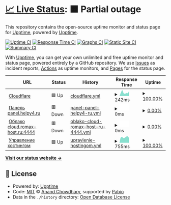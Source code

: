 # [📈 Live Status](https://demo.upptime.js.org): <!--live status--> **🟧 Partial outage**

This repository contains the open-source uptime monitor and status page for [Upptime](https://upptime.js.org), powered by [Upptime](https://github.com/upptime/upptime).

[![Uptime CI](https://github.com/HELPY4/upptime/workflows/Uptime%20CI/badge.svg)](https://github.com/HELPY4/upptime/actions?query=workflow%3A%22Uptime+CI%22)
[![Response Time CI](https://github.com/HELPY4/upptime/workflows/Response%20Time%20CI/badge.svg)](https://github.com/HELPY4/upptime/actions?query=workflow%3A%22Response+Time+CI%22)
[![Graphs CI](https://github.com/HELPY4/upptime/workflows/Graphs%20CI/badge.svg)](https://github.com/HELPY4/upptime/actions?query=workflow%3A%22Graphs+CI%22)
[![Static Site CI](https://github.com/HELPY4/upptime/workflows/Static%20Site%20CI/badge.svg)](https://github.com/HELPY4/upptime/actions?query=workflow%3A%22Static+Site+CI%22)
[![Summary CI](https://github.com/HELPY4/upptime/workflows/Summary%20CI/badge.svg)](https://github.com/HELPY4/upptime/actions?query=workflow%3A%22Summary+CI%22)

With [Upptime](https://upptime.js.org), you can get your own unlimited and free uptime monitor and status page, powered entirely by a GitHub repository. We use [Issues](https://github.com/upptime/upptime/issues) as incident reports, [Actions](https://github.com/HELPY4/upptime/actions) as uptime monitors, and [Pages](https://demo.upptime.js.org) for the status page.

<!--start: status pages-->
<!-- This summary is generated by Upptime (https://github.com/upptime/upptime) -->
<!-- Do not edit this manually, your changes will be overwritten -->
<!-- prettier-ignore -->
| URL | Status | History | Response Time | Uptime |
| --- | ------ | ------- | ------------- | ------ |
| <img alt="" src="https://icons.duckduckgo.com/ip3/cloudflare.com.ico" height="13"> [Cloudflare](https://cloudflare.com) | 🟩 Up | [cloudflare.yml](https://github.com/HELPY4/upptime/commits/HEAD/history/cloudflare.yml) | <details><summary><img alt="Response time graph" src="./graphs/cloudflare/response-time-week.png" height="20"> 242ms</summary><br><a href="https://status.romax-host.ru/history/cloudflare"><img alt="Response time 217" src="https://img.shields.io/endpoint?url=https%3A%2F%2Fraw.githubusercontent.com%2FHELPY4%2Fupptime%2FHEAD%2Fapi%2Fcloudflare%2Fresponse-time.json"></a><br><a href="https://status.romax-host.ru/history/cloudflare"><img alt="24-hour response time 329" src="https://img.shields.io/endpoint?url=https%3A%2F%2Fraw.githubusercontent.com%2FHELPY4%2Fupptime%2FHEAD%2Fapi%2Fcloudflare%2Fresponse-time-day.json"></a><br><a href="https://status.romax-host.ru/history/cloudflare"><img alt="7-day response time 242" src="https://img.shields.io/endpoint?url=https%3A%2F%2Fraw.githubusercontent.com%2FHELPY4%2Fupptime%2FHEAD%2Fapi%2Fcloudflare%2Fresponse-time-week.json"></a><br><a href="https://status.romax-host.ru/history/cloudflare"><img alt="30-day response time 236" src="https://img.shields.io/endpoint?url=https%3A%2F%2Fraw.githubusercontent.com%2FHELPY4%2Fupptime%2FHEAD%2Fapi%2Fcloudflare%2Fresponse-time-month.json"></a><br><a href="https://status.romax-host.ru/history/cloudflare"><img alt="1-year response time 217" src="https://img.shields.io/endpoint?url=https%3A%2F%2Fraw.githubusercontent.com%2FHELPY4%2Fupptime%2FHEAD%2Fapi%2Fcloudflare%2Fresponse-time-year.json"></a></details> | <details><summary><a href="https://status.romax-host.ru/history/cloudflare">100.00%</a></summary><a href="https://status.romax-host.ru/history/cloudflare"><img alt="All-time uptime 100.00%" src="https://img.shields.io/endpoint?url=https%3A%2F%2Fraw.githubusercontent.com%2FHELPY4%2Fupptime%2FHEAD%2Fapi%2Fcloudflare%2Fuptime.json"></a><br><a href="https://status.romax-host.ru/history/cloudflare"><img alt="24-hour uptime 100.00%" src="https://img.shields.io/endpoint?url=https%3A%2F%2Fraw.githubusercontent.com%2FHELPY4%2Fupptime%2FHEAD%2Fapi%2Fcloudflare%2Fuptime-day.json"></a><br><a href="https://status.romax-host.ru/history/cloudflare"><img alt="7-day uptime 100.00%" src="https://img.shields.io/endpoint?url=https%3A%2F%2Fraw.githubusercontent.com%2FHELPY4%2Fupptime%2FHEAD%2Fapi%2Fcloudflare%2Fuptime-week.json"></a><br><a href="https://status.romax-host.ru/history/cloudflare"><img alt="30-day uptime 100.00%" src="https://img.shields.io/endpoint?url=https%3A%2F%2Fraw.githubusercontent.com%2FHELPY4%2Fupptime%2FHEAD%2Fapi%2Fcloudflare%2Fuptime-month.json"></a><br><a href="https://status.romax-host.ru/history/cloudflare"><img alt="1-year uptime 100.00%" src="https://img.shields.io/endpoint?url=https%3A%2F%2Fraw.githubusercontent.com%2FHELPY4%2Fupptime%2FHEAD%2Fapi%2Fcloudflare%2Fuptime-year.json"></a></details>
| <img alt="" src="https://icons.duckduckgo.com/ip3/panel.helpy4.ru.ico" height="13"> [Панель panel.helpy4.ru](https://panel.helpy4.ru) | 🟥 Down | [panel-panel-helpy4-ru.yml](https://github.com/HELPY4/upptime/commits/HEAD/history/panel-panel-helpy4-ru.yml) | <details><summary><img alt="Response time graph" src="./graphs/panel-panel-helpy4-ru/response-time-week.png" height="20"> 0ms</summary><br><a href="https://status.romax-host.ru/history/panel-panel-helpy4-ru"><img alt="Response time 1074" src="https://img.shields.io/endpoint?url=https%3A%2F%2Fraw.githubusercontent.com%2FHELPY4%2Fupptime%2FHEAD%2Fapi%2Fpanel-panel-helpy4-ru%2Fresponse-time.json"></a><br><a href="https://status.romax-host.ru/history/panel-panel-helpy4-ru"><img alt="24-hour response time 0" src="https://img.shields.io/endpoint?url=https%3A%2F%2Fraw.githubusercontent.com%2FHELPY4%2Fupptime%2FHEAD%2Fapi%2Fpanel-panel-helpy4-ru%2Fresponse-time-day.json"></a><br><a href="https://status.romax-host.ru/history/panel-panel-helpy4-ru"><img alt="7-day response time 0" src="https://img.shields.io/endpoint?url=https%3A%2F%2Fraw.githubusercontent.com%2FHELPY4%2Fupptime%2FHEAD%2Fapi%2Fpanel-panel-helpy4-ru%2Fresponse-time-week.json"></a><br><a href="https://status.romax-host.ru/history/panel-panel-helpy4-ru"><img alt="30-day response time 752" src="https://img.shields.io/endpoint?url=https%3A%2F%2Fraw.githubusercontent.com%2FHELPY4%2Fupptime%2FHEAD%2Fapi%2Fpanel-panel-helpy4-ru%2Fresponse-time-month.json"></a><br><a href="https://status.romax-host.ru/history/panel-panel-helpy4-ru"><img alt="1-year response time 1074" src="https://img.shields.io/endpoint?url=https%3A%2F%2Fraw.githubusercontent.com%2FHELPY4%2Fupptime%2FHEAD%2Fapi%2Fpanel-panel-helpy4-ru%2Fresponse-time-year.json"></a></details> | <details><summary><a href="https://status.romax-host.ru/history/panel-panel-helpy4-ru">0.00%</a></summary><a href="https://status.romax-host.ru/history/panel-panel-helpy4-ru"><img alt="All-time uptime 86.78%" src="https://img.shields.io/endpoint?url=https%3A%2F%2Fraw.githubusercontent.com%2FHELPY4%2Fupptime%2FHEAD%2Fapi%2Fpanel-panel-helpy4-ru%2Fuptime.json"></a><br><a href="https://status.romax-host.ru/history/panel-panel-helpy4-ru"><img alt="24-hour uptime 0.00%" src="https://img.shields.io/endpoint?url=https%3A%2F%2Fraw.githubusercontent.com%2FHELPY4%2Fupptime%2FHEAD%2Fapi%2Fpanel-panel-helpy4-ru%2Fuptime-day.json"></a><br><a href="https://status.romax-host.ru/history/panel-panel-helpy4-ru"><img alt="7-day uptime 0.00%" src="https://img.shields.io/endpoint?url=https%3A%2F%2Fraw.githubusercontent.com%2FHELPY4%2Fupptime%2FHEAD%2Fapi%2Fpanel-panel-helpy4-ru%2Fuptime-week.json"></a><br><a href="https://status.romax-host.ru/history/panel-panel-helpy4-ru"><img alt="30-day uptime 75.57%" src="https://img.shields.io/endpoint?url=https%3A%2F%2Fraw.githubusercontent.com%2FHELPY4%2Fupptime%2FHEAD%2Fapi%2Fpanel-panel-helpy4-ru%2Fuptime-month.json"></a><br><a href="https://status.romax-host.ru/history/panel-panel-helpy4-ru"><img alt="1-year uptime 86.78%" src="https://img.shields.io/endpoint?url=https%3A%2F%2Fraw.githubusercontent.com%2FHELPY4%2Fupptime%2FHEAD%2Fapi%2Fpanel-panel-helpy4-ru%2Fuptime-year.json"></a></details>
| <img alt="" src="https://icons.duckduckgo.com/ip3/null.ico" height="13"> [Облако cloud.romax-host.ru:4444](cloud.romax-host.ru) | 🟥 Down | [oblako-cloud-romax-host-ru-4444.yml](https://github.com/HELPY4/upptime/commits/HEAD/history/oblako-cloud-romax-host-ru-4444.yml) | <details><summary><img alt="Response time graph" src="./graphs/oblako-cloud-romax-host-ru-4444/response-time-week.png" height="20"> 0ms</summary><br><a href="https://status.romax-host.ru/history/oblako-cloud-romax-host-ru-4444"><img alt="Response time 715" src="https://img.shields.io/endpoint?url=https%3A%2F%2Fraw.githubusercontent.com%2FHELPY4%2Fupptime%2FHEAD%2Fapi%2Foblako-cloud-romax-host-ru-4444%2Fresponse-time.json"></a><br><a href="https://status.romax-host.ru/history/oblako-cloud-romax-host-ru-4444"><img alt="24-hour response time 0" src="https://img.shields.io/endpoint?url=https%3A%2F%2Fraw.githubusercontent.com%2FHELPY4%2Fupptime%2FHEAD%2Fapi%2Foblako-cloud-romax-host-ru-4444%2Fresponse-time-day.json"></a><br><a href="https://status.romax-host.ru/history/oblako-cloud-romax-host-ru-4444"><img alt="7-day response time 0" src="https://img.shields.io/endpoint?url=https%3A%2F%2Fraw.githubusercontent.com%2FHELPY4%2Fupptime%2FHEAD%2Fapi%2Foblako-cloud-romax-host-ru-4444%2Fresponse-time-week.json"></a><br><a href="https://status.romax-host.ru/history/oblako-cloud-romax-host-ru-4444"><img alt="30-day response time 719" src="https://img.shields.io/endpoint?url=https%3A%2F%2Fraw.githubusercontent.com%2FHELPY4%2Fupptime%2FHEAD%2Fapi%2Foblako-cloud-romax-host-ru-4444%2Fresponse-time-month.json"></a><br><a href="https://status.romax-host.ru/history/oblako-cloud-romax-host-ru-4444"><img alt="1-year response time 715" src="https://img.shields.io/endpoint?url=https%3A%2F%2Fraw.githubusercontent.com%2FHELPY4%2Fupptime%2FHEAD%2Fapi%2Foblako-cloud-romax-host-ru-4444%2Fresponse-time-year.json"></a></details> | <details><summary><a href="https://status.romax-host.ru/history/oblako-cloud-romax-host-ru-4444">0.00%</a></summary><a href="https://status.romax-host.ru/history/oblako-cloud-romax-host-ru-4444"><img alt="All-time uptime 86.81%" src="https://img.shields.io/endpoint?url=https%3A%2F%2Fraw.githubusercontent.com%2FHELPY4%2Fupptime%2FHEAD%2Fapi%2Foblako-cloud-romax-host-ru-4444%2Fuptime.json"></a><br><a href="https://status.romax-host.ru/history/oblako-cloud-romax-host-ru-4444"><img alt="24-hour uptime 0.00%" src="https://img.shields.io/endpoint?url=https%3A%2F%2Fraw.githubusercontent.com%2FHELPY4%2Fupptime%2FHEAD%2Fapi%2Foblako-cloud-romax-host-ru-4444%2Fuptime-day.json"></a><br><a href="https://status.romax-host.ru/history/oblako-cloud-romax-host-ru-4444"><img alt="7-day uptime 0.00%" src="https://img.shields.io/endpoint?url=https%3A%2F%2Fraw.githubusercontent.com%2FHELPY4%2Fupptime%2FHEAD%2Fapi%2Foblako-cloud-romax-host-ru-4444%2Fuptime-week.json"></a><br><a href="https://status.romax-host.ru/history/oblako-cloud-romax-host-ru-4444"><img alt="30-day uptime 75.64%" src="https://img.shields.io/endpoint?url=https%3A%2F%2Fraw.githubusercontent.com%2FHELPY4%2Fupptime%2FHEAD%2Fapi%2Foblako-cloud-romax-host-ru-4444%2Fuptime-month.json"></a><br><a href="https://status.romax-host.ru/history/oblako-cloud-romax-host-ru-4444"><img alt="1-year uptime 86.81%" src="https://img.shields.io/endpoint?url=https%3A%2F%2Fraw.githubusercontent.com%2FHELPY4%2Fupptime%2FHEAD%2Fapi%2Foblako-cloud-romax-host-ru-4444%2Fuptime-year.json"></a></details>
| <img alt="" src="https://icons.duckduckgo.com/ip3/pve.helpy4.ru.ico" height="13"> [Управление хостингом](https://pve.helpy4.ru) | 🟩 Up | [upravlenie-hostingom.yml](https://github.com/HELPY4/upptime/commits/HEAD/history/upravlenie-hostingom.yml) | <details><summary><img alt="Response time graph" src="./graphs/upravlenie-hostingom/response-time-week.png" height="20"> 755ms</summary><br><a href="https://status.romax-host.ru/history/upravlenie-hostingom"><img alt="Response time 799" src="https://img.shields.io/endpoint?url=https%3A%2F%2Fraw.githubusercontent.com%2FHELPY4%2Fupptime%2FHEAD%2Fapi%2Fupravlenie-hostingom%2Fresponse-time.json"></a><br><a href="https://status.romax-host.ru/history/upravlenie-hostingom"><img alt="24-hour response time 643" src="https://img.shields.io/endpoint?url=https%3A%2F%2Fraw.githubusercontent.com%2FHELPY4%2Fupptime%2FHEAD%2Fapi%2Fupravlenie-hostingom%2Fresponse-time-day.json"></a><br><a href="https://status.romax-host.ru/history/upravlenie-hostingom"><img alt="7-day response time 755" src="https://img.shields.io/endpoint?url=https%3A%2F%2Fraw.githubusercontent.com%2FHELPY4%2Fupptime%2FHEAD%2Fapi%2Fupravlenie-hostingom%2Fresponse-time-week.json"></a><br><a href="https://status.romax-host.ru/history/upravlenie-hostingom"><img alt="30-day response time 845" src="https://img.shields.io/endpoint?url=https%3A%2F%2Fraw.githubusercontent.com%2FHELPY4%2Fupptime%2FHEAD%2Fapi%2Fupravlenie-hostingom%2Fresponse-time-month.json"></a><br><a href="https://status.romax-host.ru/history/upravlenie-hostingom"><img alt="1-year response time 799" src="https://img.shields.io/endpoint?url=https%3A%2F%2Fraw.githubusercontent.com%2FHELPY4%2Fupptime%2FHEAD%2Fapi%2Fupravlenie-hostingom%2Fresponse-time-year.json"></a></details> | <details><summary><a href="https://status.romax-host.ru/history/upravlenie-hostingom">100.00%</a></summary><a href="https://status.romax-host.ru/history/upravlenie-hostingom"><img alt="All-time uptime 99.43%" src="https://img.shields.io/endpoint?url=https%3A%2F%2Fraw.githubusercontent.com%2FHELPY4%2Fupptime%2FHEAD%2Fapi%2Fupravlenie-hostingom%2Fuptime.json"></a><br><a href="https://status.romax-host.ru/history/upravlenie-hostingom"><img alt="24-hour uptime 100.00%" src="https://img.shields.io/endpoint?url=https%3A%2F%2Fraw.githubusercontent.com%2FHELPY4%2Fupptime%2FHEAD%2Fapi%2Fupravlenie-hostingom%2Fuptime-day.json"></a><br><a href="https://status.romax-host.ru/history/upravlenie-hostingom"><img alt="7-day uptime 100.00%" src="https://img.shields.io/endpoint?url=https%3A%2F%2Fraw.githubusercontent.com%2FHELPY4%2Fupptime%2FHEAD%2Fapi%2Fupravlenie-hostingom%2Fuptime-week.json"></a><br><a href="https://status.romax-host.ru/history/upravlenie-hostingom"><img alt="30-day uptime 99.82%" src="https://img.shields.io/endpoint?url=https%3A%2F%2Fraw.githubusercontent.com%2FHELPY4%2Fupptime%2FHEAD%2Fapi%2Fupravlenie-hostingom%2Fuptime-month.json"></a><br><a href="https://status.romax-host.ru/history/upravlenie-hostingom"><img alt="1-year uptime 99.43%" src="https://img.shields.io/endpoint?url=https%3A%2F%2Fraw.githubusercontent.com%2FHELPY4%2Fupptime%2FHEAD%2Fapi%2Fupravlenie-hostingom%2Fuptime-year.json"></a></details>

<!--end: status pages-->

[**Visit our status website →**](https://demo.upptime.js.org)

## 📄 License

- Powered by: [Upptime](https://github.com/upptime/upptime)
- Code: [MIT](./LICENSE) © [Anand Chowdhary](https://anandchowdhary.com), supported by [Pabio](https://pabio.com)
- Data in the `./history` directory: [Open Database License](https://opendatacommons.org/licenses/odbl/1-0/)
